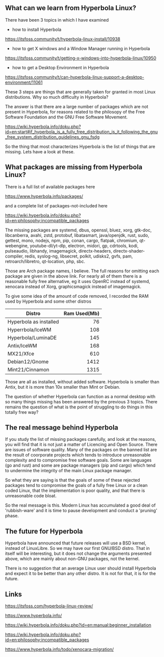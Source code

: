 ## What can we learn from Hyperbola Linux? ##
There have been 3 topics in which I have examined

 - how to install Hyperbola

https://itsfoss.community/t/hyperbola-linux-install/10938

 - how to get X windows and a Window Manager running in Hyperbola

https://itsfoss.community/t/getting-x-windows-into-hyperbola-linux/10950

 - how to get a Desktop Environment in Hyperbola

https://itsfoss.community/t/can-hyperbola-linux-support-a-desktop-environment/11061

These 3 steps are things that are generally taken for granted in most Linux distributions. Why so much difficulty in Hyperbola?

The answer is that there are a large number of packages which are not present in Hyperbola, for reasons related to the philosopy of the Free Software Foundation and the GNU Free Software Movement.

https://wiki.hyperbola.info/doku.php?id=en:start#if_hyperbola_is_a_fully_free_distribution_is_it_following_the_gnu_free_system_distribution_guidelines_gnu_fsdg

So the thing that most characterizes Hyperbola is the list of things that are missing.  Lets have a look at these.


## What packages are missing from Hyperbola Linux? ##
There is a full list of available packages here

https://www.hyperbola.info/packages/

and a complete list of packages-not-included here

https://wiki.hyperbola.info/doku.php?id=en:philosophy:incompatible_packages

The missing packages are systemd, dbus, openssl, bluez, xorg, gtk-doc, libcanberra, avahi, zstd, protobuf, libatasmart, java/openjdk, rust, sudo, gettest, mono, nodejs, npm, pip, conan, cargo, flatpak, chromium, qt-webengine, youtube-dl/yt-dlp, electron, midori, gp, cdrtools, kodi, pulseaudio, libhandy, imagemagick, directx-headers, directx-shader-compiler, redis, syslog-ng, libsecret, polkit, udisks2, gvfs, pam, retroarch/libretro, qt-location, php, sbc.

Those are Arch package names, I believe. The full reasons for omitting each package  are given in the above link. For nearly all of them there is a reasonable fully free alternative, eg it uses OpenRC instead of systemd, xenocara instead of Xorg, graphicsmagick instead of imagemagick. 

To give  some idea of the amount of code removed, I recorded the RAM used by Hyperbola and some other distros

Distro |    Ram Used(Mb)
---|---:
Hyperbola as installed |   76
Hyperrbola/IceWM      |   108
Hyperbola/LuminaDE   |    145
Antix/IceWM          |    168
MX21/Xfce              |  610
Debian12/Gnome    |      1412
Mint21/Cinnamon     |    1315

Those are all as installed, without added software. Hyperbola is smaller than Antix, but it is more than 10x smaller than Mint or Debian.

The question of whether Hyperbola can function as a normal desktop  with so many things missing has been answered by the previous 3 topics. There remains the question of what is the point of struggling to do things in this totally free way?

## The real message behind Hyperbola ##
If you study the list of missing packages carefully, and look at the reasons, you will find that it is not just a matter of Licencing and Open Source. There are issues of software quality. Many of the packages on the banned list are the result of coorporate projects which tends to introduce unreasonable complexity and to compromise free software goals. Some are languages (go and rust) and some are package managers (pip and cargo) which tend to undermine the integrity of the main Linux package manager. 

So what they are saying is that the goals of some of these rejected packages tend to compromise the goals of a fully free Linux or a clean coded Linux, that the implementation is poor quality, and that there is unreasonable code bloat. 

So the real message is this. Modern Linux has accumulated a good deal of 'rubbish-ware' and it is time to pause development and conduct a 'pruning' phase. 

## The future for Hyperbola ##
Hyperbola have announced that future releases will use a BSD kernel, instead of LinuxLibre. So we may have our first GNU/BSD distro. That in itself will be interesting, but it does not change the arguments presented above, which are mainly about non-GNU packages, not the kernel.

There is no suggestion that an average Linux user should install Hyperbola and expect it to be better than any other distro. It is not for that, it is for the future.

## Links ##
https://itsfoss.com/hyperbola-linux-review/

https://www.hyperbola.info/

https://wiki.hyperbola.info/doku.php?id=en:manual:beginner_installation

https://wiki.hyperbola.info/doku.php?id=en:philosophy:incompatible_packages

https://www.hyperbola.info/todo/xenocara-migration/


